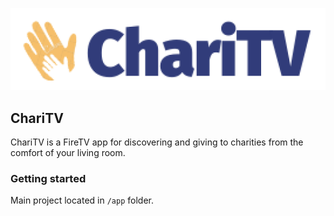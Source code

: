 <p align='center'>
 <img src="./img/charity_blue.png"/>
</p>

## ChariTV

ChariTV is a FireTV app for discovering and giving to charities from the comfort of your living room.

### Getting started
Main project located in `/app` folder.

